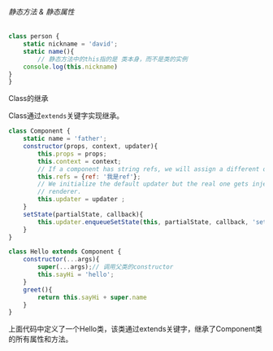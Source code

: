 ###### 静态方法 & 静态属性

```JavaScript
class person {
    static nickname = 'david';
    static name(){
        // 静态方法中的this指的是 类本身，而不是类的实例
	console.log(this.nickname)
}
}
```



Class的继承

Class通过`extends`关键字实现继承。

```JavaScript
class Component {
    static name = 'father';
    constructor(props, context, updater){
        this.props = props;
        this.context = context;
        // If a component has string refs, we will assign a different object later.
        this.refs = {ref: '我是ref'};
        // We initialize the default updater but the real one gets injected by the
        // renderer.
        this.updater = updater ;
    }
    setState(partialState, callback){
		this.updater.enqueueSetState(this, partialState, callback, 'setState');
	}
}

class Hello extends Component {
    constructor(...args){
        super(...args);// 调用父类的constructor 
        this.sayHi = 'hello';
    }
    greet(){
        return this.sayHi + super.name
    }
}
```

上面代码中定义了一个Hello类，该类通过extends关键字，继承了Component类的所有属性和方法。

